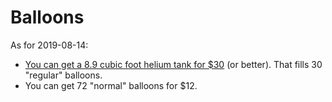 # Balloons

As for 2019-08-14:

- [You can get a 8.9 cubic foot helium tank for $30](https://www.michaels.com/balloon-time-standard-helium-tank/10030126.html) (or better). That fills 30 "regular" balloons.
- You can get 72 "normal" balloons for $12.
